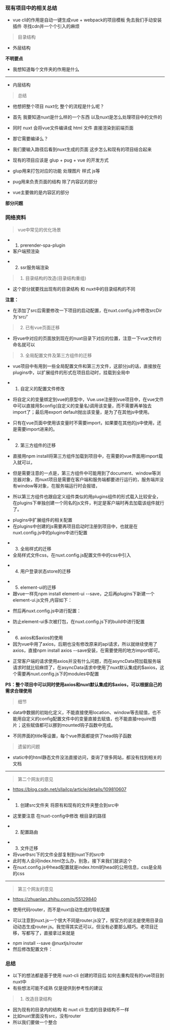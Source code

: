 ### 现有项目中的相关总结

- vue cli的作用是自动一键生成vue + webpack的项目模板 免去我们手动安装插件 寻找cdn并一个个引入的麻烦 

> 目录结构
- 外层结构
<!-- 
  | - _sass_replace
  | - _preview
  | _ task
  | - adv
  | - html
  | - linters
  | - maintenance
  | - src
  | - stories

  - babel.config.js
  - gulpfile.babel.js
  - imageMin.js

  - csv....js
 -->

**不明要点**
- 我想知道每个文件夹的作用是什么

---------------

- 内层结构
<!-- 
  | - _sass_replace     // 里面有一些python 文件

  | - _preview
    | - assets          // 静态资源文件夹呢？
      | - img           // 每个页面的图片都放在了这里
      | - pdf           // 每个页面中用到的pdf放到了这里

  | _ task
  | - adv

  | - html              // 这个 html 文件夹 是用来干什么的？ 里面有一套套的原生html页面

  | - linters
  | - maintenance

  | - src
    | - customer        // 里面放了一些公共的 sass 样式文件
      | - base

    | - file            // csv文件

    | - html
        // 1. 里面放了一些 pug页面文件 这里的 文件夹 好像都对应着一条的路径
               http://localhost:3000/  --  作为根目录 每一个文件夹的名字作为 子目录 进行拼接

        // 2. 这里就对应着 nuxt 中的pages 吧


    | - javascripts
      | - contents
        - 这里都是 内容区的 vue组件
        - html文件夹中的主体内容都是使用vue写的 vue的部分就在这里

      | - moudules
        - 这里是一些通用的组件 和 功能性的模块

      | - util

    | - json
    | - style
      - index.js        // 空的

  | - stories
 -->


> 总结
- 他想把整个项目 nuxt化 整个的流程是什么呢？
- 首先 我要知道nuxt是什么样的一个东西 以及nuxt是怎么处理项目中的文件的

- 同时 nuxt 会将vue文件编译成 html 文件 直接渲染到前端页面
- 那它需要编译么？

- 我们要输入路径后看到nuxt生成的页面 这步怎么和现有的项目结合起来


- 现有的项目应该是 glup + pug + vue 的开发方式
- glup用来打包对应的功能 处理图片 样式 js等
- pug用来负责页面的结构 除了内容区的部分
- vue主要做的是内容区的部分

**部分问题**
<!-- 
  1. 为什么不用vue cli脚手架开发项目呢？

  2. 那nuxt里面用来构建整个项目的时候 是想使用nuxt cli
      还是自己用 webpack babel 来搭建呢？
      如果选择这种模式 那是不是意味着 我们还要使用 nodejs 写服务器的逻辑

  3. axios
      nuxt里面如果请求数据的话 一般都会在 asyncData 生命周期函数里面 
      我们的项目中如果涉及到请求数据的逻辑 是在哪里 需要不需要更改位置

  4. 关于 nuxt的路由 pages _id 的问题
      假如需要给页面传递参数的时候 
      homepage -- parm -- 定义homepage文件夹 然后定义 _id 页面

      也就是说现在现有的项目中是怎么给页面传递参数的

  5. 正常来说一个页面 包含子链接就是一个项目
      但是现有的项目中 有n套的页面 这个又怎么处理呢？
 -->


### 网络资料
>  vue中常见的优化场景
- 1. prerender-spa-plugin
- 客户端预渲染
<!--  
  https://segmentfault.com/a/1190000019909396
 -->

- 2. ssr服务端渲染



> 1. 目录结构的改造(目录结构重组)
- 这个部分就要找出现有的目录结构 和 nuxt中的目录结构的不同
<!-- 
  1. 区别比较大的就是router文件夹
  2. 怎么将原有的项目目录结构 迁到 nuxt里面
      在nuxt的下面直接创建 src文件夹 这样 nuxt的跟目录是不是就是src了

      然后将 vue项目中 src里面的东西 和 nuxt原先根目录下的东西做整合
      除了 static 和 server 剩下的 比如
      assets
      components
      layouts
      middleware
      pages
      plugins
      store
      等 都拖动到src下
 -->

**注意：**
- 在添加了src后需要修改一下项目的启动配置，在nuxt.config.js中修改srcDir为'src/'
<!-- 
  const webpack = require("webpack")
  export default {
    mode: "universal",
    srcDir: "src/",
  }
 -->


> 2. 已有vue页面迁移
- 将vue中对应的页面放到现在的nuxt目录下对应的位置，注意一下vue文件的命名就可以


> 3. 全局配置文件及第三方组件的迁移
- vue项目中有用到一些全局配置文件和第三方文件，这部分js的话，直接放在plugins中，以扩展组件的形式在项目启动时，挂载到全局中

- 1. 自定义的配置文件修改
- 将自定义的变量绑定到vue的原型中，Vue.use注册到vue项目中，在vue文件中可以直接用$config(自定义的变量名)调用该变量，而不需要再单独去import了；最后用export default抛出该变量，是为了在其他js中使用。
<!-- 
  let config = {
    baseURL: "",
  }

  let main = {
    install(Vue) {
      Vue.prototype.$config = config
    }
  }

  Vue.use(main)
  export default config
 -->

- 只有在vue页面中使用该变量时不需要import，如果要在其他的js中使用，还是需要import进来的。


- 2. 第三方组件的迁移
- 直接用npm install将第三方组件加载到项目中，在需要的vue界面用import载入就可以，

- 但是需要注意的一点是，第三方组件中可能用到了document、window等浏览器对象，而nuxt项目是需要在客户端和服务端都要进行运行的，服务端并没有window等对象，在服务端运行时会报错，

- 所以第三方组件也跟自定义组件类似的用plugins组件的形式载入比较安全，在plugins下单独创建一个同名的js文件，判定是客户端时再去加载该组件就行了。

<!-- 
  let d3 = null
  if(process.client) {
    d3 = require("d3")
  }

  export default d3

  vue process全局变量
  1、官方解释：
   process 对象是一个 global （全局变量），提供有关信息，控制当前 Node.js 进程。作为一个对象，它对于 Node.js 应用程序始终是可用的，故无需使用 require()。

2、通俗解释：
   process（进程）其实就是存在nodejs中的一个全局变量。
 -->

- plugins中扩展组件的相关配置
- 在plugins中创建的js需要再项目启动时注册到项目中，也就是在nuxt.config.js中的plugins中进行配置
<!-- 
  plugins: [
      { src: '@/plugins/config.js', ssr: true },
      { src: '@/plugins/d3.js', ssr: true }
  ]
 -->


- 3. 全局样式的迁移
- 全局样式文件css，在nuxt.config.js配置文件中的css中引入
<!-- 
  css: [
    '@/assets/index.css'
  ]
 -->


- 4. 用户登录状态store的迁移
<!-- 
  项目比较着急，实在懒得用nuxt提供的方式再去改造这部分代码，直接沿用了vue中mutations和actions方式，暂时项目并没有出现问题（后期如果有问题再做修改）

  PS：如果该js中用到了window等浏览器的对象，加个process.client去判断就行，其余的可以不用修改
 -->


- 5. element-ui的迁移
- 跟vue一样先npm install element-ui --save，之后再plugins下新建一个element-ui.js文件,内容如下：
<!-- 
  import Vue from 'vue'
  import Element from 'element-ui'
  import locale from 'element-ui/lib/locale/lang/en'

  Vue.use(Element, { locale })
 -->

- 然后再nuxt.config.js中进行配置：
<!-- 
  plugins: [
    { src: '@/plugins/element-ui', ssr: true }
  ],
  css: [
      'element-ui/lib/theme-chalk/index.css'
  ]
 -->

- 防止element-ui多次被打包，在nuxt.config.js下的build中进行配置
<!--  
  build: {
    vendor: ['element-ui']
  }
 -->


- 6. axios和$axios的使用
- 因为vue中用了axios，后期也没有修改原来的api请求，所以就继续使用了axios，直接npm install axios --save安装，在需要使用的地方import即可。
<!-- 
  如果在vue项目中已经封装了axios，直接可以把vue中写的关于api的js都挪到plugins下，把export default axios抛出，再在nuxt.config.js下按照扩展的配置在plugins中添加就可以正常使用了。
 -->

<!-- 
  plugins: [
      { src: '@/plugins/api/index.js', ssr: true }
  ],
 -->

- 正常客户端的请求使用axios并没有什么问题，而在asyncData预加载服务端请求时就比较麻烦了，在asyncData请求中使用了nuxt默认集成的$axios，这个需要再nuxt.config.js下的modules中配置
<!-- 
  modules: [
    '@nuxtjs/axios',
    '@gauseen/nuxt-proxy'
  ],
 -->

<!-- 
  asyncData下数据请求
  单个请求：
  async asyncData ({ app, params }) {
     let { data } = await app.$axios.get(url).then(res => {...})
  }

  多个请求：
  async asyncData ({ app, query }) {
    // 请求带参数时的写法，query指的是当前访问的url中携带的参数
      let searchQuery = {
        type: query.searchTag,
        q: query.searchKeys,
        page: 1
      }
      const [nounList, resultList] = await Promise.all([
        app.$axios.get('请求的api地址', { params: { q: query.searchKeys }}),
        app.$axios.get(`/api/search/${searchQuery.type}`, { params: searchQuery })
      ])
      return {
        nounList: nounList.data,
        resultList: resultList.data
      }
    }
 -->

**PS：整个项目中可以同时使用axios和nuxt默认集成的$axios，可以根据自己的需求合理使用**


> 细节
- data中数据的初始化定义，不能直接使用location、window等去赋值，也不能用自定义的config配置文件中的变量直接去赋值，也不能直接require图片；这些赋值都可以挪到mounted钩子函数中完成。

- 不同界面的title等设置，每个vue界面都提供了head钩子函数
<!-- 
  head () {
    return {
      title: '百度--搜了个啥',
      meta: [
        { hid: 'index', name: 'index', content: 'index page'}
      ]
    }
  },
 -->


> 遗留的问题
- static中的html静态文件没法直接访问，查询了很多网站，都没有找到相关的文档

---------------

> 第二个网友的意见
- https://blog.csdn.net/sllailcp/article/details/109810607

- 1. 创建src文件夹 将原有和现有的文件夹整合到src中
- 这里要注意 在nuxt-config中修改 根目录的路径

- 2. 配置路由
<!-- 
  https://github.com/nuxt-community/router-module
  也可以使用上面的包来代替 使用这个包后 就相当于禁用了 pages
  放弃了 自动创建
 -->

- 3. 文件迁移
- 将vue中src下的文件全部复制到nuxt下的src中
- 此时有人会问index.html怎么办，别急，接下来我们就讲这个
- 在nuxt.config.js中head配置就是index.html的head的公用信息，css是全局的css

---------------

> 第三个网友的意见
- https://zhuanlan.zhihu.com/p/55129840

- 使用代码router，而不是nuxt自动生成的导航配置
- 可以注意到nuxt.js一个很大不同是router.js没了，按官方的说法是使用目录自动动态生成router.js。我觉得其实还可以，但没有必要那么精巧。老项目迁移，写都写了，直接拿过来就是
<!-- 
  好在可以改，nuxt.js官方提供了一个插件：nuxt-community/router-module
 -->

- npm install --save @nuxtjs/router
- 然后修改配置文件：
<!-- 
  nuxt.config.js

  modules: [
    "@nuxtjs/router"
  ]
 -->


### 总结
- 以下的想法都是基于使用 nuxt-cli 创建的项目后 如何去重构现有的vue项目到nuxt中
- 有些想法可能不成熟 仅是提供到参考性的建议
<!-- 
  - 问题:
  - 1. 为什么当初没有选择使用 vue cli 来项目呢？
  - 2. 假如我们把现有的vue项目 修改为 nuxt 的话 那我们会选择nuxt cli 来创建项目么？
       如果不选择nuxt cli创建项目的话 就意味着我们要自己用 nodejs 写服务器的代码

       nodejs的逻辑就是在后台组织好html页面 然后渲染到前台
       java服务器应用在与数据库 和 api的交互
 -->

> 1. 改造目录结构
- 因为现有的目录内的结构 和 nuxt cli 生成的目录结构不一样
- 比如nuxt里面没有src，没有router
- 所以我们要做一个整合
